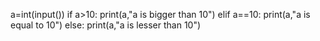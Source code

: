 a=int(input())
if a>10:
    print(a,"a is bigger than 10")
elif a==10:
    print(a,"a is equal to 10")
else:
    print(a,"a is lesser than 10")
